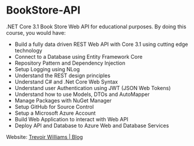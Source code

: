 # BookStore-API
.NET Core 3.1 Book Store Web API for educational purposes. 
By doing this course, you would have:
- Build a fully data driven REST Web API with Core 3.1 using cutting edge technology
- Connect to a Database using Entity Framework Core
- Repository Pattern and Dependency Injection
- Setup Logging using NLog
- Understand the REST design principles
- Understand C# and .Net Core Web Syntax
- Understand user Authentication using JWT (JSON Web Tokens)
- Understand how to use Models, DTOs and AutoMapper
- Manage Packages with NuGet Manager
- Setup GitHub for Source Control
- Setup a Microsoft Azure Account
- Build Web Application to interact with Web API
- Deploy API and Database to Azure Web and Database Services

Website: [Trevoir Williams | Blog](http://bit.ly/2ux9hcn)
